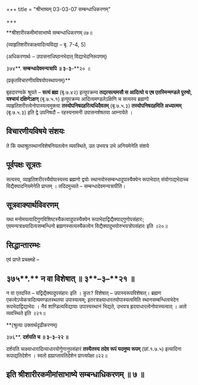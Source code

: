 +++
title = "श्रीभाष्यम् 03-03-07 सम्बन्धाधिकरणम्"

+++


**श्रीशारीरकमीमांसाभाष्ये सम्बन्धाधिकरणम्॥७॥

(व्याहृतिशरीरकाक्ष्यादित्यविद्या – बृ. 7-4, 5)

(अधिकरणार्थः – उपासनाधिष्ठानभेदात् विद्याभेदनिरूपणम्)

३७४**. **सम्बन्धादेवमन्यत्रापि ॥ ३**–**३**–**२० ॥

(प्रकृतविचारणीयविषयोपस्थापनम्)**

बृहदारण्यके श्रूयते – **सत्यं ब्रह्म** (बृ.७.४२) इत्युपक्रम्य
**तद्यत्सत्यमसौ स आदित्यो य एष एतस्मिन्मण्डले पुरुषो, यश्चायं दक्षिणेऽक्षन्** (बृ.७.५.१) इत्युपक्रम्य आदित्यमण्डलेऽक्षिणि च सत्यस्य ब्रह्मणो व्याहृतिशरीरत्वेनोपास्यत्वमुक्त्वा **तस्योपनिषदहरित्यधिदैवतम्** (बृ.७.५.३) **तस्योपनिषदहमिति अध्यात्मम्** (बृ.७.५.३) इति द्वे उपनिषदौ – रहस्यनामनी उपासनशेषतया आम्नायेते ।

## विचारणीयविषये संशयः

ते किं यथाश्रुतस्थानविशेषनियतत्वेन व्यवस्थिते, उत उभयत्र उभे अनियमेनेति संशये

## पूर्वपक्षः सूत्रतः

सत्यस्य, व्याहृतिशरीरस्यैवोपास्यस्य ब्रह्मणो द्वयोः स्थानयोस्सम्बन्धादुपास्यैक्येन रूपाभेदात् संयोगाद्यभेदाच्च विद्यैक्यादनियमेनेति प्राप्तम् । तदिदमुच्यते – सम्बन्धादेवमन्यत्रापीति।

## सूत्रवाक्यार्थविवरणम्

यथा मनोमयत्वादिगुणविशिष्टस्यैकत्वादुपास्यैक्येन रूपाभेदाद्विद्यैक्याद्गुणोपसंहारः; एवमन्यत्राक्ष्यादित्यसम्बन्धिनो ब्रह्मणस्सत्यस्यैकत्वेन विद्यैक्यादुभयोरुभयत्रोपसंहारः इति ॥२०॥

## सिद्धान्तारम्भः

एवं प्राप्ते प्रचक्ष्महे –

## ३७५**.** न वा विशेषात् ॥ ३**–**३**–**२१ ॥

न वा एतदस्ति – यद्विद्यैक्यादुपसंहारः इति । कुतः? विशेषात् – उपास्यरूपविशेषात्। ब्रह्मण एकत्वेऽप्येकत्रादित्यमण्डलस्थतया उपास्यत्वम्; इतरत्राक्ष्याधारतयोपास्यत्वमिति स्थानसम्बन्धित्वभेदेन रूपभेदाद्विद्याभेदः । नैवं शाण्डिल्यविद्यायाः उपास्यस्थानं भिद्यते, उभयत्र हृदयाधारत्वेनोपास्यत्वात् । अतो व्यवस्थिते इति ॥२१॥

**(श्रुत्या उक्तार्थदृढीकरणम्)

३७६**. **दर्शयति च ॥ ३**–**३**–**२२ ॥**

दर्शयति चाक्ष्याधारादित्याधारयोर्गुणानुपसंहारं **तस्यैतस्य तदेव रूपं यदमुष्य रूपम्** (छां.१.७.५) इत्यादिना रूपाद्यतिदेशेन । स्वतो ह्यप्राप्तावतिदेशेन प्राप्त्यपेक्षा॥२२॥

## इति श्रीशारीरकमीमांसाभाष्ये सम्बन्धाधिकरणम् ॥ ७ ॥


